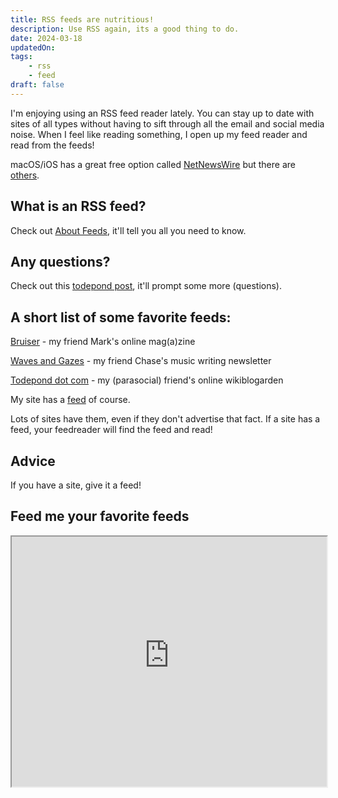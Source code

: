 ```yaml
---
title: RSS feeds are nutritious!
description: Use RSS again, its a good thing to do.
date: 2024-03-18
updatedOn:
tags:
    - rss
    - feed
draft: false
---
```


I'm enjoying using an RSS feed reader lately. You can stay up to date with sites of all types without having to sift through all the email and social media noise. When I feel like reading something, I open up my feed reader and read from the feeds!

macOS/iOS has a great free option called [NetNewsWire](https://netnewswire.com/) but there are [others](https://aboutfeeds.com).

## What is an RSS feed?

Check out [About Feeds](https://aboutfeeds.com/), it'll tell you all you need to know.

## Any questions?

Check out this [todepond post](https://www.todepond.com/wikiblogarden/social-media/what-is-rss/matt-webb-answered/), it'll prompt some more (questions).

## A short list of some favorite feeds:

[Bruiser](https://www.bruisermag.com/) - my friend Mark's online mag(a)zine

[Waves and Gazes](https://wavesandgazes.live/) - my friend Chase's music writing newsletter

[Todepond dot com](https://www.todepond.com/wikiblogarden) - my (parasocial) friend's online wikiblogarden

My site has a [feed](/feed/feed.xml) of course.

Lots of sites have them, even if they don't advertise that fact. If a site has a feed, your feedreader will find the feed and read!

## Advice

If you have a site, give it a feed!

## Feed me your favorite feeds

<iframe width="100%" height="400" src="https://parkerdavis-feedhandler.web.val.run/"></iframe>
